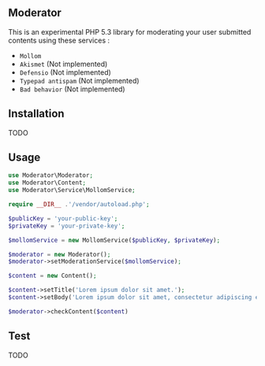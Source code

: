 Moderator
---------

This is an experimental PHP 5.3 library for moderating your user
submitted contents using these services :

* `Mollom`
* `Akismet` (Not implemented)
* `Defensio` (Not implemented)
* `Typepad antispam` (Not implemented)
* `Bad behavior` (Not implemented)

Installation
------------

TODO

<!--
The recommended way to install Moderator is through composer.

Just create a `composer.json` file for your project:

``` json
{
    "require": {
        "": "*"
    }
}
```
-->

Usage
-----

``` php
use Moderator\Moderator;
use Moderator\Content;
use Moderator\Service\MollomService;

require __DIR__ .'/vendor/autoload.php';

$publicKey = 'your-public-key';
$privateKey = 'your-private-key';

$mollomService = new MollomService($publicKey, $privateKey);

$moderator = new Moderator();
$moderator->setModerationService($mollomService);

$content = new Content();

$content->setTitle('Lorem ipsum dolor sit amet.');
$content->setBody('Lorem ipsum dolor sit amet, consectetur adipiscing elit. Vestibulum sit amet nulla sed nisl fringilla tincidunt condimentum quis metus. Suspendisse dignissim lacus sit amet turpis dictum rhoncus. Donec fringilla egestas iaculis. Pellentesque diam odio, sagittis a accumsan ac, pellentesque sed ante. Integer quis est et tortor vulputate dictum at eu risus. Mauris ullamcorper sodales quam. Donec vestibulum eros ac leo congue sed aliquet mi convallis. Phasellus pretium aliquet vehicula');

$moderator->checkContent($content)
```

Test
----

TODO


